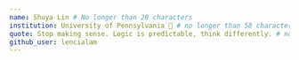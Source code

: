 ```yaml
---
name: Shuya Lin # No longer than 28 characters
institution: University of Pennsylvania 🚩 # no longer than 58 characters
quote: Stop making sense. Logic is predictable, think differently. # no longer than 100 characters, avoid using quotes(") to guarantee the format remains the same.
github_user: lencialam
---
```

